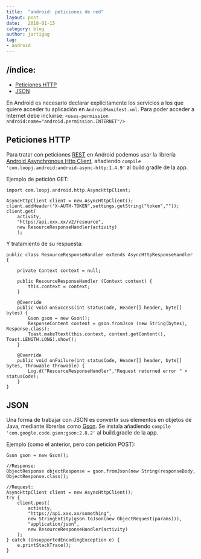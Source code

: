 ```yaml
---
title:  "android: peticiones de red"
layout: post
date:   2018-01-15
category: blog
author: jartigag
tag:
- android
---
```


## /índice:

- [Peticiones HTTP](#peticiones-http)
- [JSON](#json)

En Android es necesario declarar explícitamente los servicios a los que quiere acceder tu aplicación en `AndroidManifest.xml`. Para poder acceder a
Internet debe incluirse:  `<uses-permission android:name="android.permission.INTERNET"/>`

## Peticiones HTTP

Para tratar con peticiones [REST](https://es.wikipedia.org/wiki/Transferencia_de_Estado_Representacional) en Android podemos usar la librería
[Android Asynchronous Http Client](http://loopj.com/android-async-http), añadiendo `compile 'com.loopj.android:android-async-http:1.4.9'` al
build.gradle de la app.

Ejemplo de petición GET:

```
import com.loopj.android.http.AsyncHttpClient;

AsyncHttpClient client = new AsyncHttpClient();
client.addHeader("X-AUTH-TOKEN",settings.getString("token",""));
client.get(
	activity,
	"https:/api.xxx.xx/v2/resource",
	new ResourceResponseHandler(activity)
	);
```

Y tratamiento de su respuesta:

```
public class ResourceResponseHandler extends AsyncHttpResponseHandler {

	private Context context = null;

	public ResourceResponseHandler (Context context) {
		this.context = context;
	}

	@Override
	public void onSuccess(int statusCode, Header[] header, byte[] bytes) {
		Gson gson = new Gson();
		ResponseContent content = gson.fromJson (new String(bytes), Response.class);
		Toast.makeTtext(this.context, content.getContent(), Toast.LENGTH.LONG).show();
	}

	@Override
	public void onFailure(int statusCode, Header[] header, byte[] bytes, Throwable throwable) {
		Log.d("ResourceResponseHandler","Request returned error " + statusCode);
	}
}
```

## JSON

Una forma de trabajar con JSON es convertir sus elementos en objetos de Java, mediante librerías como [Gson](https://github.com/google/gson). Se
instala añadiendo `compile 'com.google.code.gson:gson:2.8.2'` al build.gradle de la app.

Ejemplo (como el anterior, pero con petición POST):

```
Gson gson = new Gson();

//Response:
ObjectResponse objectResponse = gson.fromJson(new String(responseBody, ObjectResponse.class));

//Request:
AsyncHttpClient client = new AsyncHttpClient();
try {
	client.post(
		activity,
		"https://api.xxx.xx/something",
		new StringEntity(gson.toJson(new ObjectRequest(params))),
		"application/json",
		new ResourceResponseHandler(activity)
	);
} catch (UnsupportedEncodingException e) {
	e.printStackTrace();
}
```
